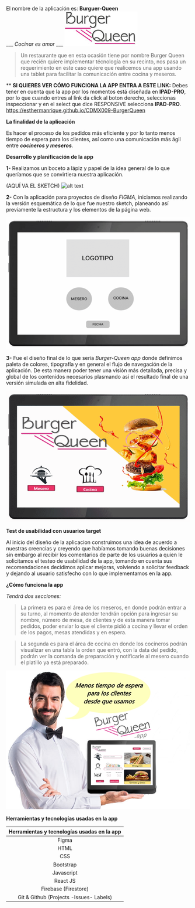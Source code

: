 El nombre de la aplicación es:
    **Burguer-Queen**  
___    *Cocinar es amor* ___
<img src='markdown-files/Logo_BQ.jpg'>

> Un restaurante que en esta ocasión tiene por nombre Burger Queen que recién quiere implementar técnología en su recinto, nos pasa un requerimiento en este caso quiere que realicemos una app usando una tablet para facilitar la comunicación entre cocina y meseros.

** __SI  QUIERES VER CÓMO FUNCIONA LA APP ENTRA A ESTE LINK:__ 
Debes tener en cuenta que la app por los momentos está diseñada en **IPAD-PRO**, por lo que cuando entres al link da click al boton derecho, seleccionas inspeccionar y en el select que dice RESPONSIVE selecciona **IPAD-PRO**.
<br>
  https://esthermanrique.github.io/CDMX009-BurgerQueen

**La finalidad de la aplicación**

 Es hacer el proceso de los pedidos más eficiente y por lo tanto menos tiempo de espera para los clientes, así como una comunicación más ágil entre _**cocineros y meseros**._
 
 **Desarrollo y planificación de la app**
 
**1-** Realizamos un boceto a lápiz y papel de la idea general de lo que queríamos que se convirtiera nuestra aplicación.

(AQUÍ VA EL SKETCH)
![alt text](https://raw.githubusercontent.com/DianyelaMaldonado/CDMX009-Data-Lovers/master/imagenes/ON-Ranked02.png/)

**2-** Con la aplicación para proyectos de diseño *FIGMA*, iniciamos realizando la versión esquemática de lo que fue nuestro sketch, planeando así previamente la estructura y los elementos de la página web.

<img src='markdown-files/anigif.gif'>

**3-** Fue el diseño final de lo que sería *Burger-Queen app* donde definimos paleta de colores, tipografía y en general el flujo de navegación de la aplicación. De esta manera poder tener una visión más detallada, precisa y global de los contenidos necesarios plasmando así el resultado final de una versión simulada en alta fidelidad.

<img src='markdown-files/anigif2.gif'>

**Test de usabilidad con usuarios target**

 Al inicio del diseño de la aplicacion construimos una idea de acuerdo a nuestras creencias y creyendo que habíamos tomando buenas decisiones sin embargo al recibir los comentarios de parte de los usuarios a quien le solicitamos el testeo de usabilidad de la app, tomando en cuenta sus recomendaciones decidimos aplicar mejoras, volviendo a solicitar feedback y dejando al usuario satisfecho con lo que implementamos en la app.

 **¿Cómo funciona la app**
 
 _Tendrá dos secciones:_
 
 >La primera es para el área de los meseros, en donde podrán entrar a su turno, al momento de atender tendrán opción para ingresar su nombre, número de mesa, de clientes y de esta manera tomar pedidos, poder enviar lo que el cliente pidió a cocina y llevar el orden de los pagos, mesas atendidas y en espera.
 
 >La segunda es para el área de cocina en donde los cocineros podrán visualizar en una tabla la orden que entró, con la data del pedido, podrán ver la comanda de preparación y notificarle al mesero cuando el platillo ya está preparado.
 
<img src='markdown-files/mesero-tablet-publicidad.jpg'>
 
 **Herramientas y tecnologías usadas en la app**
 
 |  **Herramientas y tecnologías usadas en la app**     | 
| :-------------: |
|Figma |
| HTML | 
| CSS |
|Bootstrap|
| Javascript|
|React JS|
|Firebase (Firestore)|
|Git & Github (Projects -Issues- Labels)|
